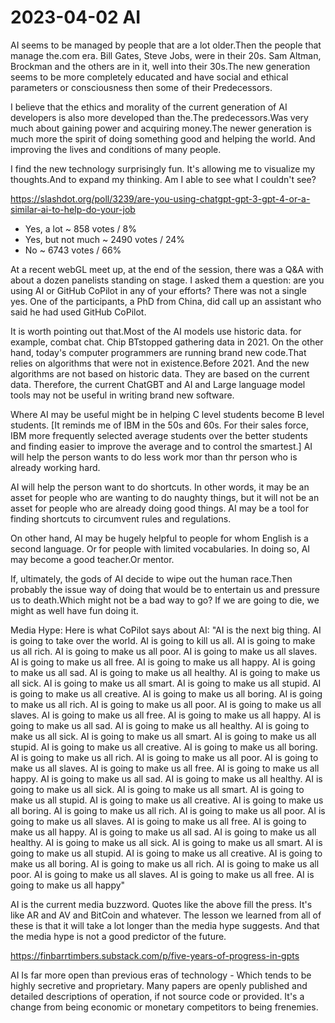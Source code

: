 # 2023-04-02 AI

AI seems to be managed by people that are a lot older.Then the people that manage the.com era. Bill Gates, Steve Jobs, were in their 20s. Sam Altman, Brockman and the others are in it, well into their 30s.The new generation seems to be more completely educated and have social and ethical parameters or consciousness then some of their Predecessors.


I believe that the ethics and morality of the current generation of AI developers is also more developed than the.The predecessors.Was very much about gaining power and acquiring money.The newer generation is much more the spirit of doing something good and helping the world. And improving the lives and conditions of many people.


I find the new technology surprisingly fun. It's allowing me to visualize my thoughts.And to expand my thinking. Am I able to see what I couldn't see?


https://slashdot.org/poll/3239/are-you-using-chatgpt-gpt-3-gpt-4-or-a-similar-ai-to-help-do-your-job

* Yes, a lot ~ 858 votes / 8%
* Yes, but not much ~ 2490 votes / 24%
* No ~ 6743 votes / 66%


At a recent webGL meet up, at the end of the session, there was a Q&A with about a dozen panelists standing on stage. I asked them a question: are you using AI or GitHub CoPilot in any of your efforts? There was not a single yes. One of the participants, a PhD from China, did call up an assistant who said he had used GitHub CoPilot.


It is worth pointing out that.Most of the AI models use historic data. for example, combat chat. Chip BTstopped gathering data in 2021. On the other hand, today's computer programmers are running brand new code.That relies on algorithms that were not in existence.Before 2021. And the new algorithms are not based on historic data. They are based on the current data. Therefore, the current ChatGBT and AI and Large language model tools may not be useful in writing brand new software.

Where AI may be useful might be in helping C level students become B level students. [It reminds me of IBM in the 50s and 60s. For their sales force, IBM more frequently selected average students over the better students and finding easier to improve the average and to control the smartest.] AI will help the person wants to do less work mor than thr person who is already working hard.

AI will help the person want to do shortcuts. In other words, it may be an asset for people who are wanting to do naughty things, but it will not be an asset for people who are already doing good things. AI may be a tool for finding shortcuts to circumvent rules and regulations.

On other hand, AI may be hugely helpful to people for whom English is a second language. Or for people with limited vocabularies. In doing so, AI may become a good teacher.Or mentor.

If, ultimately, the gods of AI decide to wipe out the human race.Then probably the issue way of doing that would be to entertain us and pressure us to death.Which might not be a bad way to go? If we are going to die, we might as well have fun doing it.

Media Hype: Here is what CoPilot says about AI: "AI is the next big thing. AI is going to take over the world. AI is going to kill us all. AI is going to make us all rich. AI is going to make us all poor. AI is going to make us all slaves. AI is going to make us all free. AI is going to make us all happy. AI is going to make us all sad. AI is going to make us all healthy. AI is going to make us all sick. AI is going to make us all smart. AI is going to make us all stupid. AI is going to make us all creative. AI is going to make us all boring. AI is going to make us all rich. AI is going to make us all poor. AI is going to make us all slaves. AI is going to make us all free. AI is going to make us all happy. AI is going to make us all sad. AI is going to make us all healthy. AI is going to make us all sick. AI is going to make us all smart. AI is going to make us all stupid. AI is going to make us all creative. AI is going to make us all boring. AI is going to make us all rich. AI is going to make us all poor. AI is going to make us all slaves. AI is going to make us all free. AI is going to make us all happy. AI is going to make us all sad. AI is going to make us all healthy. AI is going to make us all sick. AI is going to make us all smart. AI is going to make us all stupid. AI is going to make us all creative. AI is going to make us all boring. AI is going to make us all rich. AI is going to make us all poor. AI is going to make us all slaves. AI is going to make us all free. AI is going to make us all happy. AI is going to make us all sad. AI is going to make us all healthy. AI is going to make us all sick. AI is going to make us all smart. AI is going to make us all stupid. AI is going to make us all creative. AI is going to make us all boring. AI is going to make us all rich. AI is going to make us all poor. AI is going to make us all slaves. AI is going to make us all free. AI is going to make us all happy"

AI is the current media buzzword. Quotes like the above fill the press. It's like AR and AV and BitCoin and whatever. The lesson we learned from all of these is that it will take a lot longer than the media hype suggests. And that the media hype is not a good predictor of the future.

https://finbarrtimbers.substack.com/p/five-years-of-progress-in-gpts

AI Is far more open than previous eras of technology - Which tends to be highly secretive and proprietary. Many papers are openly published and detailed descriptions of operation, if not source code or provided. It's a change from being economic or monetary competitors to being frenemies.


